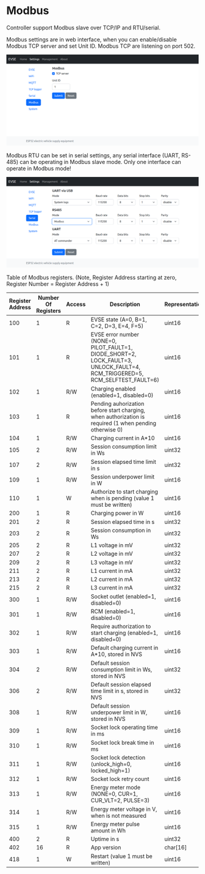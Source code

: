 # Modbus

Controller support Modbus slave over TCP/IP and RTU/serial.

Modbus settings are in web interface, when you can enable/disable Modbus TCP server and set Unit ID.
Modbus TCP are listening on port 502.

![Modbus settings](/images/web-settings-modbus.png "Modbus settings")

Modbus RTU can be set in serial settings, any serial interface (UART, RS-485) can be operating in Modbus slave mode. Only one interface can operate in Modbus mode!

![Serial settings](/images/web-settings-serial.png "Serial settings")

Table of Modbus registers. (Note, Register Address starting at zero, Register Number = Register Address + 1)

Register Address | Number Of Registers |  Access | Description | Representation
--- | --- | --- | --- | ---
100 | 1 | R | EVSE state (A=0, B=1, C=2, D=3, E=4, F=5) | uint16
101 | 1 | R | EVSE error number (NONE=0, PILOT_FAULT=1, DIODE_SHORT=2, LOCK_FAULT=3, UNLOCK_FAULT=4, RCM_TRIGGERED=5, RCM_SELFTEST_FAULT=6) | uint16
102 | 1 | R/W | Charging enabled (enabled=1, disabled=0) | uint16
103 | 1 | R | Pending auhorization before start charging, when authorization is required (1 when pending otherwise 0) | uint16
104 | 1 | R/W | Charging current in A*10 | uint16
105 | 2 | R/W | Session consumption limit in Ws | uint32
107 | 2 | R/W | Session elapsed time limit in s | uint32
109 | 1 | R/W | Session underpower limit in W | uint16
110 | 1 | W | Authorize to start charging when is pending (value 1 must be written) | uint16
200 | 1 | R | Charging power in W | uint16
201 | 2 | R | Session elapsed time in s | uint32
203 | 2 | R | Session consumption in Ws | uint32
205 | 2 | R | L1 voltage in mV | uint32
207 | 2 | R | L2 voltage in mV | uint32
209 | 2 | R | L3 voltage in mV | uint32
211 | 2 | R | L1 current in mA | uint32
213 | 2 | R | L2 current in mA | uint32
215 | 2 | R | L3 current in mA | uint32
300 | 1 | R/W | Socket outlet (enabled=1, disabled=0) | uint16
301 | 1 | R/W | RCM (enabled=1, disabled=0) | uint16
302 | 1 | R/W | Require authorization to start charging (enabled=1, disabled=0) | uint16
303 | 1 | R/W | Default charging current in A*10, stored in NVS | uint16
304 | 2 | R/W | Default session consumption limit in Ws, stored in NVS | uint32
306 | 2 | R/W | Default session elapsed time limit in s, stored in NVS | uint32
308 | 1 | R/W | Default session underpower limit in W, stored in NVS | uint16
309 | 1 | R/W | Socket lock operating time in ms | uint16
310 | 1 | R/W | Socket lock break time in ms | uint16
311 | 1 | R/W | Socket lock detection (unlock_high=0, locked_high=1) | uint16
312 | 1 | R/W | Socket lock retry count | uint16
313 | 1 | R/W | Energy meter mode (NONE=0, CUR=1, CUR_VLT=2, PULSE=3) | uint16
314 | 1 | R/W | Energy meter voltage in V, when is not measured | uint16
315 | 1 | R/W | Energy meter pulse amount in Wh | uint16
400 | 2 | R | Uptime in s | uint32
402 | 16 | R | App version | char[16]
418 | 1 | W | Restart (value 1 must be written) | uint16

